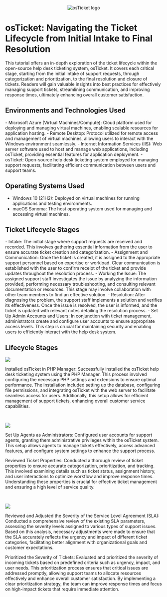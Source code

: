 <p align="center">
<img src="https://i.imgur.com/Clzj7Xs.png" alt="osTicket logo"/>
</p>

<h1>osTicket: Navigating the Ticket Lifecycle from Initial Intake to Final Resolution</h1>
This tutorial offers an in-depth exploration of the ticket lifecycle within the open-source help desk ticketing system, osTicket. It covers each critical stage, starting from the initial intake of support requests, through categorization and prioritization, to the final resolution and closure of tickets. Readers will gain valuable insights into best practices for effectively managing support tickets, streamlining communication, and improving response times, ultimately enhancing overall customer satisfaction.<br />

<h2>Environments and Technologies Used</h2>
- Microsoft Azure (Virtual Machines/Compute): Cloud platform used for deploying and managing virtual machines, enabling scalable resources for application hosting.
- Remote Desktop: Protocol utilized for remote access and management of virtual machines, allowing users to interact with the Windows environment seamlessly.
- Internet Information Services (IIS): Web server software used to host and manage web applications, including osTicket, providing essential features for application deployment.
- osTicket: Open-source help desk ticketing system employed for managing support requests, facilitating efficient communication between users and support teams.

<h2>Operating Systems Used </h2>

- Windows 10 (21H2): Deployed on virtual machines for running applications and testing environments.
- macOS Sonoma: The host operating system used for managing and accessing virtual machines.
	
<h2>Ticket Lifecycle Stages</h2>
- Intake: The initial stage where support requests are received and recorded. This involves gathering essential information from the user to ensure accurate ticket creation and categorization.
- Assignment and Communication: Once the ticket is created, it is assigned to the appropriate support personnel based on expertise or workload. Clear communication is established with the user to confirm receipt of the ticket and provide updates throughout the resolution process.
- Working the Issue: The assigned support staff investigates the issue by analyzing the information provided, performing necessary troubleshooting, and consulting relevant documentation or resources. This stage may involve collaboration with other team members to find an effective solution.
- Resolution: After diagnosing the problem, the support staff implements a solution and verifies its effectiveness. Once the issue is resolved, the user is informed, and the ticket is updated with relevant notes detailing the resolution process.
- Set Up Admin Accounts and Users: In conjunction with ticket management, administrators create and configure user accounts to ensure appropriate access levels. This step is crucial for maintaining security and enabling users to efficiently interact with the help desk system.
<h2>Lifecycle Stages</h2>

<p>
<img src="https://github.com/user-attachments/assets/30e3956c-fb0c-4ff2-ab28-3f14f63297e3"/>
</p>
<p>
Installed osTicket in PHP Manager: Successfully installed the osTicket help desk ticketing system using the PHP Manager. This process involved configuring the necessary PHP settings and extensions to ensure optimal performance. The installation included setting up the database, configuring file permissions, and integrating osTicket with the web server to facilitate seamless access for users. Additionally, this setup allows for efficient management of support tickets, enhancing overall customer service capabilities.
</p>
<br />

<p>
<img src="https://github.com/user-attachments/assets/15f87da2-d277-4bc4-a38a-4ce832c673fc"/>
</p>
<p>
Set Up Agents as Administrators: Configured user accounts for support agents, granting them administrative privileges within the osTicket system. This setup allows agents to manage tickets effectively, access advanced features, and configure system settings to enhance the support process.

Reviewed Ticket Properties: Conducted a thorough review of ticket properties to ensure accurate categorization, prioritization, and tracking. This involved examining details such as ticket status, assignment history, and user interactions to optimize workflow and improve response times. Understanding these properties is crucial for effective ticket management and ensuring a high level of service quality.
</p>
<br />

<p>
<img src="https://github.com/user-attachments/assets/1efc7868-6cf1-476b-805d-3d5fdf8d8200"/>
</p>
<p>
Reviewed and Adjusted the Severity of the Service Level Agreement (SLA): Conducted a comprehensive review of the existing SLA parameters, assessing the severity levels assigned to various types of support issues. Based on this analysis, necessary adjustments were made to ensure that the SLA accurately reflects the urgency and impact of different ticket categories, facilitating better alignment with organizational goals and customer expectations.

Prioritized the Severity of Tickets: Evaluated and prioritized the severity of incoming tickets based on predefined criteria such as urgency, impact, and user needs. This prioritization process ensures that critical issues are addressed promptly, allowing support teams to allocate resources effectively and enhance overall customer satisfaction. By implementing a clear prioritization strategy, the team can improve response times and focus on high-impact tickets that require immediate attention.
</p>
<br />
